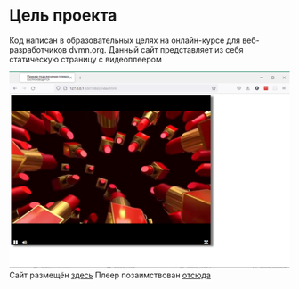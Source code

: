 # Цель проекта
Код написан в образовательных целях на онлайн-курсе для веб-разработчиков dvmn.org. 
Данный сайт представляет из себя статическую страницу с видеоплеером


 ![Site example](/screenshot.png)
 Сайт размещён [здесь](https://student2506.github.io/)
 Плеер позаимствован [отсюда](https://github.com/devmanorg/video-player-jslib)